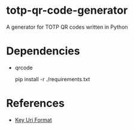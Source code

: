 # totp-qr-code-generator
A generator for TOTP QR codes written in Python

# Dependencies
*  qrcode

    pip install -r ./requirements.txt

# References
* [Key Uri Format](https://github.com/google/google-authenticator/wiki/Key-Uri-Format)
